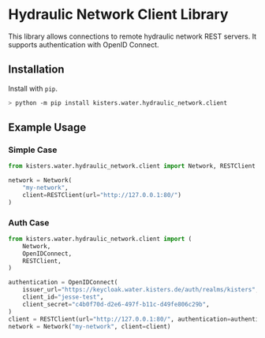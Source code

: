 # Hydraulic Network Client Library

This library allows connections to remote hydraulic network REST servers. It
supports authentication with OpenID Connect.

## Installation

Install with `pip`.

```bash
> python -m pip install kisters.water.hydraulic_network.client
```


## Example Usage

### Simple Case

```python
from kisters.water.hydraulic_network.client import Network, RESTClient

network = Network(
    "my-network",
    client=RESTClient(url="http://127.0.0.1:80/")
)
```

### Auth Case

```python
from kisters.water.hydraulic_network.client import (
    Network,
    OpenIDConnect,
    RESTClient,
)

authentication = OpenIDConnect(
    issuer_url="https://keycloak.water.kisters.de/auth/realms/kisters",
    client_id="jesse-test",
    client_secret="c4b0f70d-d2e6-497f-b11c-d49fe806c29b",
)
client = RESTClient(url="http://127.0.0.1:80/", authentication=authentication)
network = Network("my-network", client=client)
```
